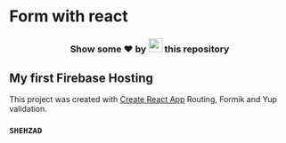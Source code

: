 # Form with react
<h3 align="center">Show some ❤ by <img src="https://imgur.com/o7ncZFp.jpg" height=25px width=25px> this repository</h3>

## My first Firebase Hosting

This project was created with [Create React App](https://github.com/facebook/create-react-app) Routing, Formik and Yup validation.

### `SHEHZAD`
